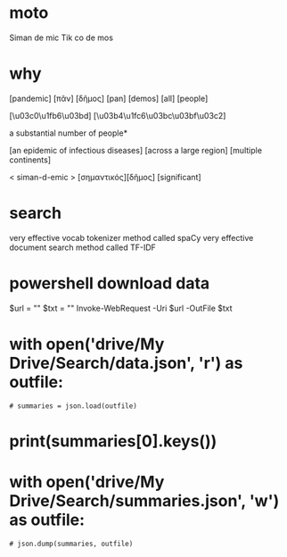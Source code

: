 # moto

Siman de mic
Tik co de mos

# why

[pandemic]
[πᾶν] [δῆμος]
[pan] [demos]
[all] [people]

[\u03c0\u1fb6\u03bd]
[\u03b4\u1fc6\u03bc\u03bf\u03c2]

a substantial number of people*

[an epidemic of infectious diseases]
[across a large region]
[multiple continents]

< siman-d-emic >
[σημαντικός][δῆμος]
[significant]

# search

very effective vocab tokenizer method called spaCy
very effective document search method called TF-IDF

# powershell download data

$url = ""
$txt = ""
Invoke-WebRequest -Uri $url -OutFile $txt

# with open('drive/My Drive/Search/data.json', 'r') as outfile:
    # summaries = json.load(outfile)
# print(summaries[0].keys())

# with open('drive/My Drive/Search/summaries.json', 'w') as outfile:
    # json.dump(summaries, outfile)
